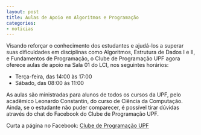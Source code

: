 ```yaml
---
layout: post
title: Aulas de Apoio em Algoritmos e Programação
categories:
- noticias
---
```


Visando reforçar o conhecimento dos estudantes e ajudá-los a superar suas 
dificuldades em disciplinas como Algoritmos, Estrutura de Dados I e II, e 
Fundamentos de Programação, o Clube de Programação UPF agora oferece aulas 
de apoio na Sala 01 do LCI, nos seguintes horários: 

- Terça-feira, das 14:00 às 17:00
- Sábado, das 08:00 às 11:00

As aulas são ministradas para alunos de todos os cursos da UPF, pelo acadêmico 
Leonardo Constantin, do curso de Ciência da Computação. Ainda, se o estudante 
não puder comparecer, é possível tirar dúvidas através do chat do Facebook do 
Clube de Programação UPF.

Curta a página no Facebook:
<a href="https://facebook.com/maratonaupf" target="_blank">Clube de Programação UPF</a>
